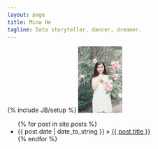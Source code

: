 ```yaml
---
layout: page
title: Mina He
tagline: Data storyteller, dancer, dreamer.
---
```

{% include JB/setup %}
<img src="/img/photo.jpg" width="20%" height="20%"> 

    
<!--## Sample Posts
-->
<!--This blog contains sample posts which help stage pages and blog data.
When you don't need the samples anymore just delete the `_posts/core-samples` folder.

    $ rm -rf _posts/core-samples

Here's a sample "posts list".-->

<ul class="posts">
  {% for post in site.posts %}
    <li><span>{{ post.date | date_to_string }}</span> &raquo; <a href="{{ BASE_PATH }}{{ post.url }}">{{ post.title }}</a></li>
  {% endfor %}
</ul>


